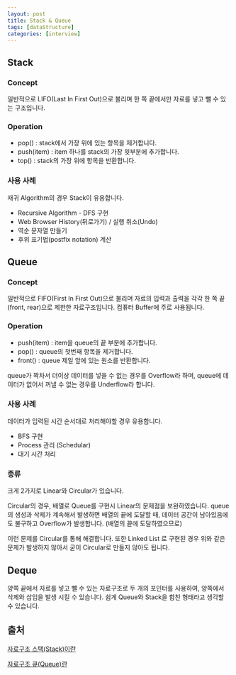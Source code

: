 ```yaml
---
layout: post
title: Stack & Queue
tags: [dataStructure]
categories: [interview]
---
```


## Stack

### Concept

일반적으로 LIFO(Last In First Out)으로 불리며 한 쪽 끝에서만 자료를 넣고 뺄 수 있는 구조입니다.

### Operation

* pop() : stack에서 가장 위에 있는 항목을 제거합니다.
* push(item) : item 하나를 stack의 가장 윗부분에 추가합니다.
* top() : stack의 가장 위에 항목을 반환합니다.

### 사용 사례

재귀 Algorithm의 경우 Stack이 유용합니다.

* Recursive Algorithm - DFS 구현
* Web Browser History(뒤로가기) / 실행 취소(Undo)
* 역순 문자열 만들기
* 후위 표기법(postfix notation) 계산

## Queue

### Concept

일반적으로 FIFO(First In First Out)으로 불리며 자료의 입력과 출력을 각각 한 쪽 끝(front, rear)으로 제한한 자료구조입니다. 컴퓨터 Buffer에 주로 사용됩니다.

### Operation

* push(item) : item을 queue의 끝 부분에 추가합니다.
* pop() : queue의 첫번째 항목을 제거합니다.
* front() : queue 제일 앞에 있는 원소를 반환합니다.

queue가 꽉차서 더이상 데이터를 넣을 수 없는 경우를 Overflow라 하며, queue에 데이터가 없어서 꺼낼 수 없는 경우를 Underflow라 합니다.

### 사용 사례

데이터가 입력된 시간 순서대로 처리해야할 경우 유용합니다.

* BFS 구현 
* Process 관리 (Schedular)
* 대기 시간 처리

### 종류

크게 2가지로 Linear와 Circular가 있습니다.

Circular의 경우, 배열로 Queue를 구현시 Linear의 문제점을 보완하였습니다. queue의 생성과 삭제가 계속해서 발생하면 배열의 끝에 도달할 때, 데이터 공간이 남아있음에도 불구하고 Overflow가 발생합니다. (배열의 끝에 도달하였으므로)

이런 문제를 Circular를 통해 해결합니다. 또한 Linked List 로 구현된 경우 위와 같은 문제가 발생하지 않아서 굳이 Circular로 만들지 않아도 됩니다.

## Deque

양쪽 끝에서 자료를 넣고 뺄 수 있는 자료구조로 두 개의 포인터를 사용하여, 양쪽에서 삭제와 삽입을 발생 시킬 수 있습니다. 쉽게 Queue와 Stack을 합친 형태라고 생각할 수 있습니다.

## 출처

[자료구조 스택(Stack)이란](https://gmlwjd9405.github.io/2018/08/03/data-structure-stack.html)

[자료구조 큐(Queue)란](https://gmlwjd9405.github.io/2018/08/02/data-structure-queue.html)